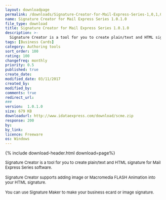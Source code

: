 ```yaml
---
layout: downloadpage
permalink: /downloads/Signature-Creator-for-Mail-Express-Series-1,0,1,0/
name: Signature Creator for Mail Express Series 1.0.1.0
file_type: download
title: Signature Creator for Mail Express Series 1.0.1.0
description: >-
  Signature Creator is a tool for you to create plain/text and HTML signature for Mail Express Series software
tags: [Business Cards]
category: Authoring tools
sort_order: 100
rating: 100
changefreq: monthly
priority: 0.5
published: true
create_date: 
modified_date: 03/11/2017
created_by: 
modified_by: 
comments: true
redirect_url: 
### 
version:  1.0.1.0
size: 679 KB
downloadurl: http://www.idataexpress.com/download/scme.zip
response: 200
by: 
by_link: 
licence: Freeware
os: Windows
---
```


{% include download-header.html download=page%}

<p style="fix-download-text !important">
<p><font size="2"><p>Signature Creator is a tool for you to create plain/text and HTML signature for Mail Express Series software.<br />
<br />
Signature Creator supports adding image or Macromedia FLASH Animation into your HTML signature.<br />
<br />
You can use Signature Maker to make your business ecard or image signature.</p></p></p>
